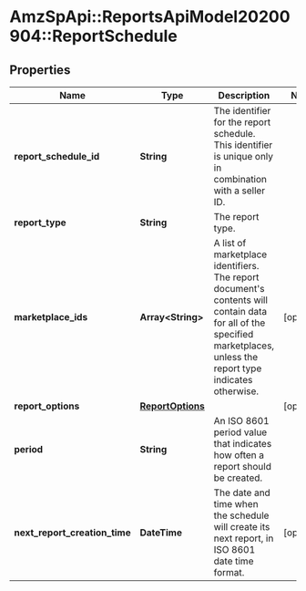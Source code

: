 # AmzSpApi::ReportsApiModel20200904::ReportSchedule

## Properties
Name | Type | Description | Notes
------------ | ------------- | ------------- | -------------
**report_schedule_id** | **String** | The identifier for the report schedule. This identifier is unique only in combination with a seller ID. | 
**report_type** | **String** | The report type. | 
**marketplace_ids** | **Array&lt;String&gt;** | A list of marketplace identifiers. The report document&#x27;s contents will contain data for all of the specified marketplaces, unless the report type indicates otherwise. | [optional] 
**report_options** | [**ReportOptions**](ReportOptions.md) |  | [optional] 
**period** | **String** | An ISO 8601 period value that indicates how often a report should be created. | 
**next_report_creation_time** | **DateTime** | The date and time when the schedule will create its next report, in ISO 8601 date time format. | [optional] 

